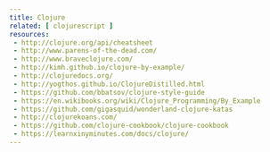 ```yaml
---
title: Clojure
related: [ clojurescript ]
resources:
 - http://clojure.org/api/cheatsheet
 - http://www.parens-of-the-dead.com/
 - http://www.braveclojure.com/
 - http://kimh.github.io/clojure-by-example/
 - http://clojuredocs.org/
 - http://yogthos.github.io/ClojureDistilled.html
 - https://github.com/bbatsov/clojure-style-guide
 - https://en.wikibooks.org/wiki/Clojure_Programming/By_Example
 - https://github.com/gigasquid/wonderland-clojure-katas
 - http://clojurekoans.com/
 - https://github.com/clojure-cookbook/clojure-cookbook
 - https://learnxinyminutes.com/docs/clojure/
---
```

